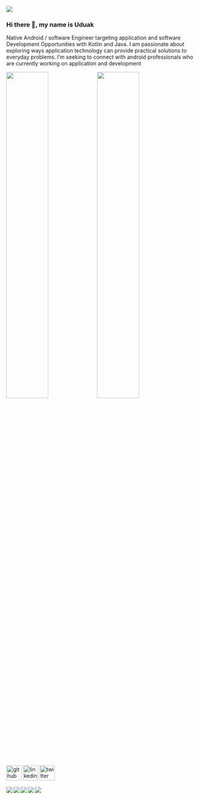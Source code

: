 ![](https://pbs.twimg.com/profile_banners/1156357756078776322/1659217683/1080x360)



### Hi there 👋, my name is Uduak



Native Android / software Engineer targeting application and software Development Opportunities with Kotlin and Java. I am passionate about exploring ways application technology can provide practical solutions to everyday problems. I’m seeking to connect with android  professionals who are currently working on application and  development

<img align= "left" width="47%" height="47%" src="https://github-readme-stats.vercel.app/api?username=Uduak-umanah&show_icons=true&theme=radical">

  <img align="left" width="47%" height="47%" src="https://github-readme-stats.vercel.app/api/top-langs/?username=UduakUmanah10&layout=compact">







[<img src='https://cdn.jsdelivr.net/npm/simple-icons@3.0.1/icons/github.svg' alt='github' height='40'>](https://github.com/UduakUmanah10)  [<img src='https://cdn.jsdelivr.net/npm/simple-icons@3.0.1/icons/linkedin.svg' alt='linkedin' height='40'>](https://www.linkedin.com/in/https://www.linkedin.com/in/uduak-umanah-b-s-c-33936814b//)  [<img src='https://cdn.jsdelivr.net/npm/simple-icons@3.0.1/icons/twitter.svg' alt='twitter' height='40'>](https://twitter.com/https://twitter.com/uduak_umanah)  



<img src="https://img.shields.io/badge/javascript-%23323330.svg?style=for-the-badge&logo=javascript&logoColor=%23F7DF1E"><img align="left" src="https://img.shields.io/badge/kotlin-%230095D5.svg?style=for-the-badge&logo=kotlin&logoColor=white">
<img align="left" src="https://img.shields.io/badge/python-3670A0?style=for-the-badge&logo=python&logoColor=ffdd54">
<img align="left"  src="https://img.shields.io/badge/git-%23F05033.svg?style=for-the-badge&logo=git&logoColor=white">
<img align="left" src="https://img.shields.io/badge/java-%23ED8B00.svg?style=for-the-badge&logo=java&logoColor=white">
